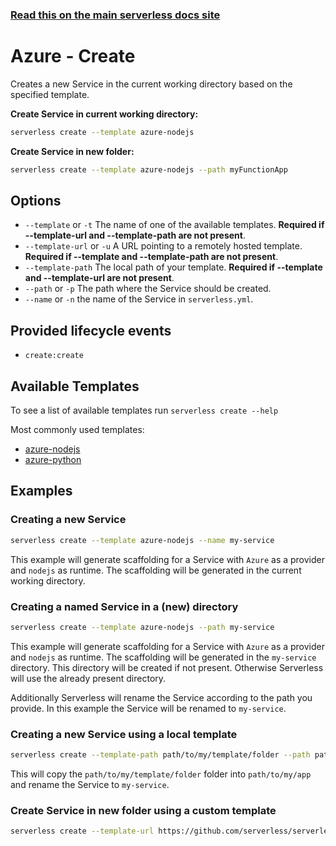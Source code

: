<!--
title: Serverless Framework Commands - Azure Functions - Create
menuText: create
menuOrder: 1
description: Creates a new Service in your current working directory
layout: Doc
-->

<!-- DOCS-SITE-LINK:START automatically generated  -->

### [Read this on the main serverless docs site](https://www.serverless.com/framework/docs/providers/azure/cli-reference/create)

<!-- DOCS-SITE-LINK:END -->

# Azure - Create

Creates a new Service in the current working directory based on the specified
template.

**Create Service in current working directory:**

```bash
serverless create --template azure-nodejs
```

**Create Service in new folder:**

```bash
serverless create --template azure-nodejs --path myFunctionApp
```

## Options

- `--template` or `-t` The name of one of the available templates. **Required if --template-url and --template-path are not present**.
- `--template-url` or `-u` A URL pointing to a remotely hosted template. **Required if --template and --template-path are not present**.
- `--template-path` The local path of your template. **Required if --template and --template-url are not present**.
- `--path` or `-p` The path where the Service should be created.
- `--name` or `-n` the name of the Service in `serverless.yml`.

## Provided lifecycle events

- `create:create`

## Available Templates

To see a list of available templates run `serverless create --help`

Most commonly used templates:

- [azure-nodejs](https://github.com/serverless/serverless/tree/master/lib/plugins/create/templates/azure-nodejs)
- [azure-python](https://github.com/serverless/serverless/tree/master/lib/plugins/create/templates/azure-python)

## Examples

### Creating a new Service

```bash
serverless create --template azure-nodejs --name my-service
```

This example will generate scaffolding for a Service with `Azure` as a provider
and `nodejs` as runtime. The scaffolding will be generated in the current working
directory.

### Creating a named Service in a (new) directory

```bash
serverless create --template azure-nodejs --path my-service
```

This example will generate scaffolding for a Service with `Azure` as a provider
and `nodejs` as runtime. The scaffolding will be generated in the `my-service` directory. This directory will be created if not present. Otherwise
Serverless will use the already present directory.

Additionally Serverless will rename the Service according to the path you
provide. In this example the Service will be renamed to `my-service`.

### Creating a new Service using a local template

```bash
serverless create --template-path path/to/my/template/folder --path path/to/my/app --name my-service
```

This will copy the `path/to/my/template/folder` folder into `path/to/my/app` and rename the Service to `my-service`.

### Create Service in new folder using a custom template

```bash
serverless create --template-url https://github.com/serverless/serverless/tree/master/lib/plugins/create/templates/azure-nodejs --path myService
```
